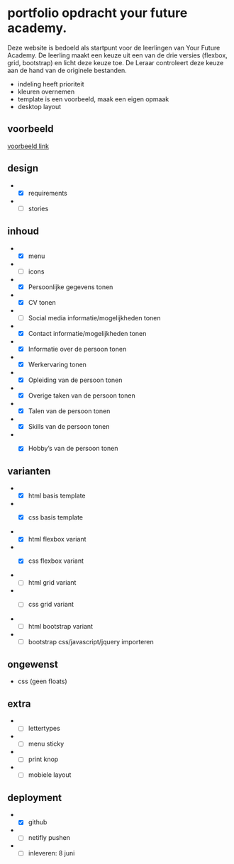 # portfolio opdracht your future academy.

Deze website is bedoeld als startpunt voor de leerlingen van Your Future Academy. 
De leerling maakt een keuze uit een van de drie versies (flexbox, grid, bootstrap) en licht deze keuze toe.
De Leraar controleert deze keuze aan de hand van de originele bestanden.

* indeling heeft prioriteit
* kleuren overnemen
* template is een voorbeeld, maak een eigen opmaak
* desktop layout

## voorbeeld
[voorbeeld link](https://yfademocv.netlify.app/#skills)

## design
* -[x] requirements
* -[ ] stories

## inhoud
* -[x] menu
* -[ ] icons
* -[x] Persoonlijke gegevens tonen
* -[x] CV tonen
* -[ ] Social media informatie/mogelijkheden tonen
* -[x] Contact informatie/mogelijkheden tonen
* -[x] Informatie over de persoon tonen
* -[x] Werkervaring tonen
* -[x] Opleiding van de persoon tonen
* -[x] Overige taken van de persoon tonen
* -[x] Talen van de persoon tonen
* -[x] Skills van de persoon tonen
* -[x] Hobby’s van de persoon tonen


## varianten
* -[x] html basis template
* -[x] css basis template


* -[x] html flexbox variant
* -[x] css flexbox variant


* -[ ] html grid variant
* -[ ] css grid variant


* -[ ] html bootstrap variant
* -[ ] bootstrap css/javascript/jquery importeren

## ongewenst 
* css (geen floats)

## extra
* -[ ] lettertypes
* -[ ] menu sticky
* -[ ] print knop
* -[ ] mobiele layout

## deployment
* -[x] github
* -[ ] netifly pushen
* -[ ] inleveren: 8 juni
